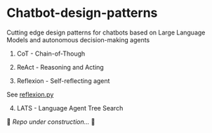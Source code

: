 # Chatbot-design-patterns
Cutting edge design patterns for chatbots based on Large Language Models and autonomous decision-making agents

1. CoT - Chain-of-Though

2. ReAct - Reasoning and Acting

3. Reflexion - Self-reflecting agent

See [reflexion.py](https://github.com/szalmaf/Chatbot-design-patterns/blob/main/reflexion.py)

4. LATS - Language Agent Tree Search


🚧 *Repo under construction...* 🦺